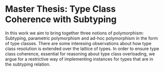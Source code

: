 # Master Thesis: Type Class Coherence with Subtyping

In this work we aim to bring together three notions of polymorphism:
Subtyping, parametric polymorphism and ad-hoc polymorphism in the form  of type classes.
There are some interesing observations about how type class resolution is extended over the lattice of types.
In order to ensure type class coherence, essential for reasoning about type class overloading, we argue for a restrictive way of implementing instances for types that are in the subtyping relation.